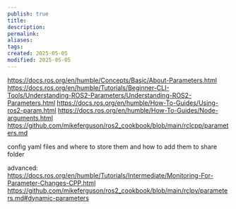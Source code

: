 ```yaml
---
publish: true
title:
description: 
permalink: 
aliases: 
tags: 
created: 2025-05-05
modified: 2025-05-05
---
```


<https://docs.ros.org/en/humble/Concepts/Basic/About-Parameters.html>
<https://docs.ros.org/en/humble/Tutorials/Beginner-CLI-Tools/Understanding-ROS2-Parameters/Understanding-ROS2-Parameters.html>
<https://docs.ros.org/en/humble/How-To-Guides/Using-ros2-param.html>
<https://docs.ros.org/en/humble/How-To-Guides/Node-arguments.html>
<https://github.com/mikeferguson/ros2_cookbook/blob/main/rclcpp/parameters.md>

config yaml files and where to store them and how to add them to share folder

advanced:
<https://docs.ros.org/en/humble/Tutorials/Intermediate/Monitoring-For-Parameter-Changes-CPP.html>
<https://github.com/mikeferguson/ros2_cookbook/blob/main/rclpy/parameters.md#dynamic-parameters>
